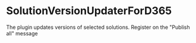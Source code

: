 # SolutionVersionUpdaterForD365
 The plugin updates versions of selected solutions. Register on the "Publish all" message
